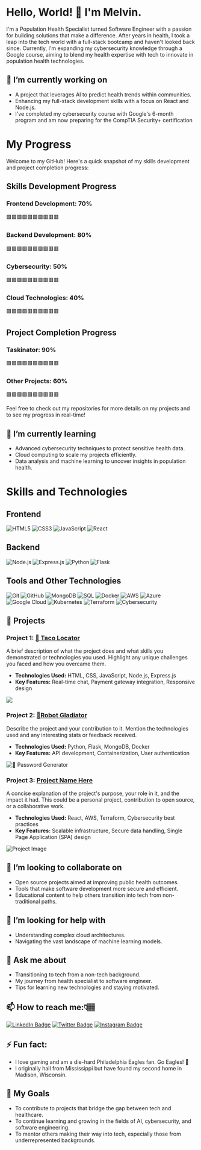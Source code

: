 # Hello, World! 👋 I'm Melvin.


I'm a Population Health Specialist turned Software Engineer with a passion for building solutions that make a difference. After years in health, I took a leap into the tech world with a full-stack bootcamp and haven't looked back since. Currently, I'm expanding my cybersecurity knowledge through a Google course, aiming to blend my health expertise with tech to innovate in population health technologies.

## 🔭 I’m currently working on 

- A project that leverages AI to predict health trends within communities.
- Enhancing my full-stack development skills with a focus on React and Node.js.
- I've completed my cybersecurity course with Google's 6-month program and am now preparing for the CompTIA Security+ certification

# My Progress

Welcome to my GitHub! Here's a quick snapshot of my skills development and project completion progress:

## Skills Development Progress

### Frontend Development: 70%
🟩🟩🟩🟩🟩🟩🟩🟥🟥🟥

### Backend Development: 80%
🟩🟩🟩🟩🟩🟩🟩🟩🟥🟥

### Cybersecurity: 50%
🟩🟩🟩🟩🟩🟥🟥🟥🟥🟥

### Cloud Technologies: 40%
🟩🟩🟩🟩🟥🟥🟥🟥🟥🟥

## Project Completion Progress

### Taskinator: 90%
🟩🟩🟩🟩🟩🟩🟩🟩🟩🟥

### Other Projects: 60%
🟩🟩🟩🟩🟩🟩🟥🟥🟥🟥

Feel free to check out my repositories for more details on my projects and to see my progress in real-time!



## 🌱 I’m currently learning 

- Advanced cybersecurity techniques to protect sensitive health data.
- Cloud computing to scale my projects efficiently.
- Data analysis and machine learning to uncover insights in population health.

# Skills and Technologies

## Frontend

![HTML5](https://img.shields.io/badge/HTML5-E34F26?style=for-the-badge&logo=html5&logoColor=white)
![CSS3](https://img.shields.io/badge/CSS3-1572B6?style=for-the-badge&logo=css3&logoColor=white)
![JavaScript](https://img.shields.io/badge/JavaScript-F7DF1E?style=for-the-badge&logo=javascript&logoColor=black)
![React](https://img.shields.io/badge/React-20232A?style=for-the-badge&logo=react&logoColor=61DAFB)

## Backend

![Node.js](https://img.shields.io/badge/Node.js-339933?style=for-the-badge&logo=nodedotjs&logoColor=white)
![Express.js](https://img.shields.io/badge/Express.js-404D59?style=for-the-badge)
![Python](https://img.shields.io/badge/Python-3776AB?style=for-the-badge&logo=python&logoColor=white)
![Flask](https://img.shields.io/badge/Flask-000000?style=for-the-badge&logo=flask&logoColor=white)

## Tools and Other Technologies

![Git](https://img.shields.io/badge/Git-F05032?style=for-the-badge&logo=git&logoColor=white)
![GitHub](https://img.shields.io/badge/GitHub-100000?style=for-the-badge&logo=github&logoColor=white)
![MongoDB](https://img.shields.io/badge/MongoDB-47A248?style=for-the-badge&logo=mongodb&logoColor=white)
![SQL](https://img.shields.io/badge/SQL-4479A1?style=for-the-badge&logo=postgresql&logoColor=white)
![Docker](https://img.shields.io/badge/Docker-2496ED?style=for-the-badge&logo=docker&logoColor=white)
![AWS](https://img.shields.io/badge/AWS-FF9900?style=for-the-badge&logo=amazonaws&logoColor=white)
![Azure](https://img.shields.io/badge/Azure-0089D6?style=for-the-badge&logo=microsoftazure&logoColor=white)
![Google Cloud](https://img.shields.io/badge/Google_Cloud-4285F4?style=for-the-badge&logo=google-cloud&logoColor=white)
![Kubernetes](https://img.shields.io/badge/Kubernetes-326CE5?style=for-the-badge&logo=kubernetes&logoColor=white)
![Terraform](https://img.shields.io/badge/Terraform-7B42BC?style=for-the-badge&logo=terraform&logoColor=white)
![Cybersecurity](https://img.shields.io/badge/Cybersecurity-1D1D1D?style=for-the-badge&logo=security&logoColor=white)

## 🚀 Projects

### Project 1: [🌮 Taco Locator](https://github.com/melwel74/Taco-Loca-tor?tab=readme-ov-file)

A brief description of what the project does and what skills you demonstrated or technologies you used. Highlight any unique challenges you faced and how you overcame them.

- **Technologies Used:** HTML, CSS, JavaScript, Node.js, Express.js
- **Key Features:** Real-time chat, Payment gateway integration, Responsive design

![](![image](https://github.com/melwel74/melwel74/assets/88204914/c7559b09-c8d5-4508-85f7-961a36222dbe)
)

### Project 2: [🤖Robot Gladiator](project-link-here)
Describe the project and your contribution to it. Mention the technologies used and any interesting stats or feedback received.

- **Technologies Used:** Python, Flask, MongoDB, Docker
- **Key Features:** API development, Containerization, User authentication

![🔐 Password Generator](link-to-project-image)

### Project 3: [Project Name Here](project-link-here)
A concise explanation of the project's purpose, your role in it, and the impact it had. This could be a personal project, contribution to open source, or a collaborative work.

- **Technologies Used:** React, AWS, Terraform, Cybersecurity best practices
- **Key Features:** Scalable infrastructure, Secure data handling, Single Page Application (SPA) design

![Project Image](link-to-project-image)




## 👯 I’m looking to collaborate on 

- Open source projects aimed at improving public health outcomes.
- Tools that make software development more secure and efficient.
- Educational content to help others transition into tech from non-traditional paths.

## 🤔 I’m looking for help with 

- Understanding complex cloud architectures.
- Navigating the vast landscape of machine learning models.

## 💬 Ask me about 

- Transitioning to tech from a non-tech background.
- My journey from health specialist to software engineer.
- Tips for learning new technologies and staying motivated.

## 📫 How to reach me:👇🏽

[![LinkedIn Badge](https://img.shields.io/badge/-LinkedIn-blue?style=flat-square&logo=Linkedin&logoColor=white&link=your-linkedin-url)](your-linkedin-url)
[![Twitter Badge](https://img.shields.io/badge/-Twitter-1DA1F2?style=flat-square&logo=Twitter&logoColor=white&link=your-twitter-url)](your-twitter-url)
[![Instagram Badge](https://img.shields.io/badge/-Instagram-E4405F?style=flat-square&logo=Instagram&logoColor=white&link=your-instagram-url)](your-instagram-url)



## ⚡ Fun fact: 

- I love gaming and am a die-hard Philadelphia Eagles fan. Go Eagles! 🦅 
- I originally hail from Mississippi but have found my second home in Madison, Wisconsin.

## 📝 My Goals 

- To contribute to projects that bridge the gap between tech and healthcare.
- To continue learning and growing in the fields of AI, cybersecurity, and software engineering.
- To mentor others making their way into tech, especially those from underrepresented backgrounds.


